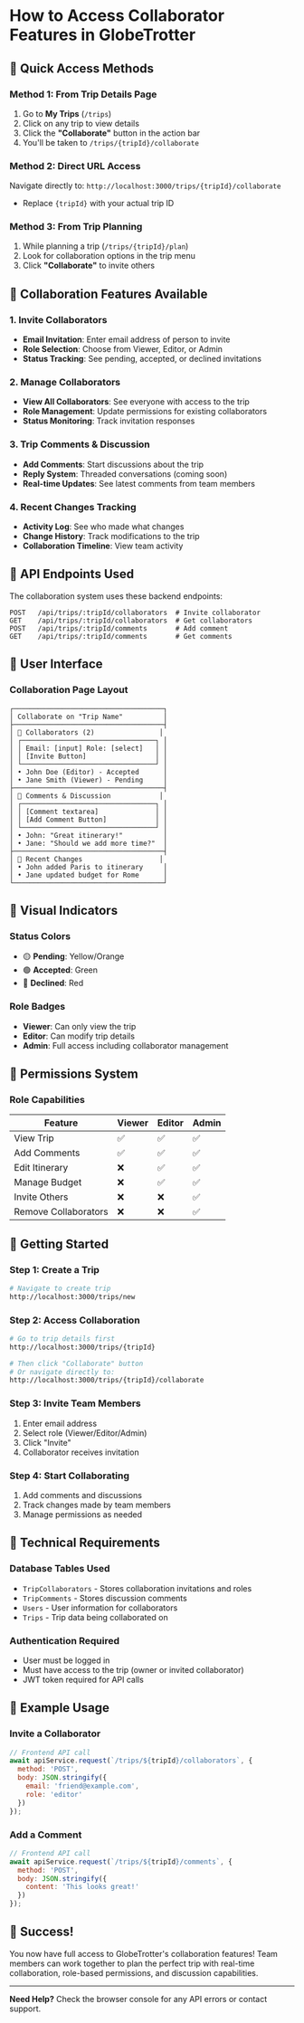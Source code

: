 # How to Access Collaborator Features in GlobeTrotter

## 🚀 **Quick Access Methods**

### **Method 1: From Trip Details Page**
1. Go to **My Trips** (`/trips`)
2. Click on any trip to view details
3. Click the **"Collaborate"** button in the action bar
4. You'll be taken to `/trips/{tripId}/collaborate`

### **Method 2: Direct URL Access**
Navigate directly to: `http://localhost:3000/trips/{tripId}/collaborate`
- Replace `{tripId}` with your actual trip ID

### **Method 3: From Trip Planning**
1. While planning a trip (`/trips/{tripId}/plan`)
2. Look for collaboration options in the trip menu
3. Click **"Collaborate"** to invite others

## 🎯 **Collaboration Features Available**

### **1. Invite Collaborators**
- **Email Invitation**: Enter email address of person to invite
- **Role Selection**: Choose from Viewer, Editor, or Admin
- **Status Tracking**: See pending, accepted, or declined invitations

### **2. Manage Collaborators**
- **View All Collaborators**: See everyone with access to the trip
- **Role Management**: Update permissions for existing collaborators
- **Status Monitoring**: Track invitation responses

### **3. Trip Comments & Discussion**
- **Add Comments**: Start discussions about the trip
- **Reply System**: Threaded conversations (coming soon)
- **Real-time Updates**: See latest comments from team members

### **4. Recent Changes Tracking**
- **Activity Log**: See who made what changes
- **Change History**: Track modifications to the trip
- **Collaboration Timeline**: View team activity

## 🔧 **API Endpoints Used**

The collaboration system uses these backend endpoints:

```
POST   /api/trips/:tripId/collaborators  # Invite collaborator
GET    /api/trips/:tripId/collaborators  # Get collaborators
POST   /api/trips/:tripId/comments       # Add comment
GET    /api/trips/:tripId/comments       # Get comments
```

## 📱 **User Interface**

### **Collaboration Page Layout**
```
┌─────────────────────────────────────┐
│ Collaborate on "Trip Name"          │
├─────────────────────────────────────┤
│ 👥 Collaborators (2)                │
│ ┌─────────────────────────────────┐ │
│ │ Email: [input] Role: [select]   │ │
│ │ [Invite Button]                 │ │
│ └─────────────────────────────────┘ │
│ • John Doe (Editor) - Accepted      │
│ • Jane Smith (Viewer) - Pending     │
├─────────────────────────────────────┤
│ 💬 Comments & Discussion            │
│ ┌─────────────────────────────────┐ │
│ │ [Comment textarea]              │ │
│ │ [Add Comment Button]            │ │
│ └─────────────────────────────────┘ │
│ • John: "Great itinerary!"          │
│ • Jane: "Should we add more time?"  │
├─────────────────────────────────────┤
│ 📝 Recent Changes                   │
│ • John added Paris to itinerary     │
│ • Jane updated budget for Rome      │
└─────────────────────────────────────┘
```

## 🎨 **Visual Indicators**

### **Status Colors**
- 🟡 **Pending**: Yellow/Orange
- 🟢 **Accepted**: Green
- 🔴 **Declined**: Red

### **Role Badges**
- **Viewer**: Can only view the trip
- **Editor**: Can modify trip details
- **Admin**: Full access including collaborator management

## 🔐 **Permissions System**

### **Role Capabilities**
| Feature | Viewer | Editor | Admin |
|---------|--------|--------|-------|
| View Trip | ✅ | ✅ | ✅ |
| Add Comments | ✅ | ✅ | ✅ |
| Edit Itinerary | ❌ | ✅ | ✅ |
| Manage Budget | ❌ | ✅ | ✅ |
| Invite Others | ❌ | ❌ | ✅ |
| Remove Collaborators | ❌ | ❌ | ✅ |

## 🚀 **Getting Started**

### **Step 1: Create a Trip**
```bash
# Navigate to create trip
http://localhost:3000/trips/new
```

### **Step 2: Access Collaboration**
```bash
# Go to trip details first
http://localhost:3000/trips/{tripId}

# Then click "Collaborate" button
# Or navigate directly to:
http://localhost:3000/trips/{tripId}/collaborate
```

### **Step 3: Invite Team Members**
1. Enter email address
2. Select role (Viewer/Editor/Admin)
3. Click "Invite"
4. Collaborator receives invitation

### **Step 4: Start Collaborating**
1. Add comments and discussions
2. Track changes made by team members
3. Manage permissions as needed

## 🔧 **Technical Requirements**

### **Database Tables Used**
- `TripCollaborators` - Stores collaboration invitations and roles
- `TripComments` - Stores discussion comments
- `Users` - User information for collaborators
- `Trips` - Trip data being collaborated on

### **Authentication Required**
- User must be logged in
- Must have access to the trip (owner or invited collaborator)
- JWT token required for API calls

## 🎯 **Example Usage**

### **Invite a Collaborator**
```javascript
// Frontend API call
await apiService.request(`/trips/${tripId}/collaborators`, {
  method: 'POST',
  body: JSON.stringify({ 
    email: 'friend@example.com', 
    role: 'editor' 
  })
});
```

### **Add a Comment**
```javascript
// Frontend API call
await apiService.request(`/trips/${tripId}/comments`, {
  method: 'POST',
  body: JSON.stringify({ 
    content: 'This looks great!' 
  })
});
```

## 🎉 **Success!**

You now have full access to GlobeTrotter's collaboration features! Team members can work together to plan the perfect trip with real-time collaboration, role-based permissions, and discussion capabilities.

---

**Need Help?** Check the browser console for any API errors or contact support.